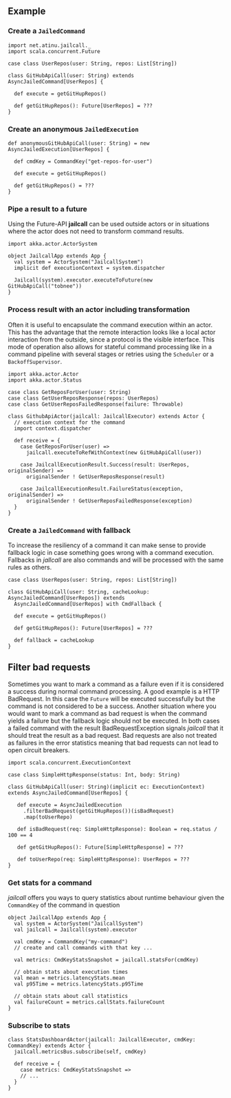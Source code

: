 ## Example

### Create a `JailedCommand`
```tut:silent
import net.atinu.jailcall._
import scala.concurrent.Future

case class UserRepos(user: String, repos: List[String])

class GitHubApiCall(user: String) extends AsyncJailedCommand[UserRepos] {

  def execute = getGitHupRepos()
  
  def getGitHupRepos(): Future[UserRepos] = ???
}
```

### Create an anonymous `JailedExecution`
```tut:silent
def anonymousGitHubApiCall(user: String) = new AsyncJailedExecution[UserRepos] {

  def cmdKey = CommandKey("get-repos-for-user")

  def execute = getGitHupRepos()
  
  def getGitHupRepos() = ???
}
```

### Pipe a result to a future
Using the Future-API **jailcall** can be used outside actors or in situations where the actor does not need to transform command
results. 
```tut:silent
import akka.actor.ActorSystem

object JailcallApp extends App {
  val system = ActorSystem("JailcallSystem")
  implicit def executionContext = system.dispatcher
  
  Jailcall(system).executor.executeToFuture(new GitHubApiCall("tobnee"))
}
```

### Process result with an actor including transformation
Often it is useful to encapsulate the command execution within an actor. This has the advantage that the remote interaction
looks like a local actor interaction from the outside, since a protocol is the visible interface. This mode of operation also
allows for stateful command processing like in a command pipeline with several stages or retries using the `Scheduler` or a
`BackoffSupervisor`.
```tut:silent
import akka.actor.Actor
import akka.actor.Status

case class GetReposForUser(user: String)
case class GetUserReposResponse(repos: UserRepos)
case class GetUserReposFailedResponse(failure: Throwable)

class GithubApiActor(jailcall: JailcallExecutor) extends Actor {
  // execution context for the command
  import context.dispatcher
  
  def receive = {
    case GetReposForUser(user) => 
      jailcall.executeToRefWithContext(new GitHubApiCall(user))

    case JailcallExecutionResult.Success(result: UserRepos, originalSender) =>
      originalSender ! GetUserReposResponse(result)
    
    case JailcallExecutionResult.FailureStatus(exception, originalSender) =>
      originalSender ! GetUserReposFailedResponse(exception)
  }
}
```

### Create a `JailedCommand` with fallback
To increase the resiliency of a command it can make sense to provide fallback logic in case something goes wrong with a
command execution. Fallbacks in *jallcall* are also commands and will be processed with the same rules as others.
```tut:silent
case class UserRepos(user: String, repos: List[String])

class GitHubApiCall(user: String, cacheLookup: AsyncJailedCommand[UserRepos]) extends 
  AsyncJailedCommand[UserRepos] with CmdFallback {

  def execute = getGitHupRepos()
  
  def getGitHupRepos(): Future[UserRepos] = ???
  
  def fallback = cacheLookup
}
```

## Filter bad requests
Sometimes you want to mark a command as a failure even if it is considered a success during normal command processing.
A good example is a HTTP BadRequest. In this case the `Future` will be executed successfully but the command is not
considered to be a success. Another situation where you would want to mark a command as bad request is when the command
yields a failure but the fallback logic should not be executed. In both cases a failed command with the result BadRequestException
signals *jailcall* that it should treat the result as a bad request. Bad requests are also not treated as failures in the
error statistics meaning that bad requests can not lead to open circuit breakers.
```tut:silent
import scala.concurrent.ExecutionContext

case class SimpleHttpResponse(status: Int, body: String)

class GitHubApiCall(user: String)(implicit ec: ExecutionContext) extends AsyncJailedCommand[UserRepos] {
 
   def execute = AsyncJailedExecution
     .filterBadRequest(getGitHupRepos())(isBadRequest)
     .map(toUserRepo)
   
   def isBadRequest(req: SimpleHttpResponse): Boolean = req.status / 100 == 4 
   
   def getGitHupRepos(): Future[SimpleHttpResponse] = ???
   
   def toUserRepo(req: SimpleHttpResponse): UserRepos = ???
}
```

### Get stats for a command
*jailcall* offers you ways to query statistics about runtime behaviour given the `CommandKey` of the command in question 
```tut:silent
object JailcallApp extends App {
  val system = ActorSystem("JailcallSystem")
  val jailcall = Jailcall(system).executor
  
  val cmdKey = CommandKey("my-command")
  // create and call commands with that key ...
  
  val metrics: CmdKeyStatsSnapshot = jailcall.statsFor(cmdKey)
  
  // obtain stats about execution times
  val mean = metrics.latencyStats.mean
  val p95Time = metrics.latencyStats.p95Time
  
  // obtain stats about call statistics
  val failureCount = metrics.callStats.failureCount
}
```

### Subscribe to stats
```tut:silent
class StatsDashboardActor(jailcall: JailcallExecutor, cmdKey: CommandKey) extends Actor {
  jailcall.metricsBus.subscribe(self, cmdKey)

  def receive = {
    case metrics: CmdKeyStatsSnapshot => 
    // ...
  }
}
```